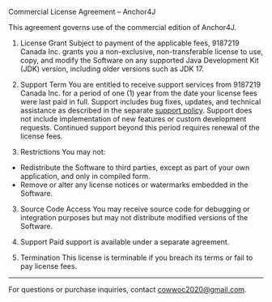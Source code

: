 Commercial License Agreement – Anchor4J

This agreement governs use of the commercial edition of Anchor4J.

1. License Grant
   Subject to payment of the applicable fees, 9187219 Canada Inc. grants you a non-exclusive, non-transferable
   license to use, copy, and modify the Software on any supported Java Development Kit (JDK) version,
   including older versions such as JDK 17.

2. Support Term
   You are entitled to receive support services from 9187219 Canada Inc. for a period of one (1) year from the
   date your license fees were last paid in full. Support includes bug fixes, updates, and technical
   assistance as described in the separate [support policy](support-policy.md). Support does not include
   implementation of new features or custom development requests. Continued support beyond this period
   requires renewal of the license fees.

2. Restrictions
   You may not:

- Redistribute the Software to third parties, except as part of your own application, and only in compiled
  form.
- Remove or alter any license notices or watermarks embedded in the Software.

3. Source Code Access
   You may receive source code for debugging or integration purposes but may not distribute modified versions
   of the Software.

4. Support
   Paid support is available under a separate agreement.

5. Termination
   This license is terminable if you breach its terms or fail to pay license fees.

---

For questions or purchase inquiries, contact [cowwoc2020@gmail.com](mailto:cowwoc2020@gmail.com).